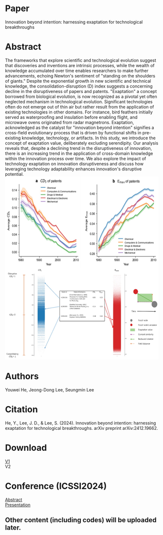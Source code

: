 # Paper
Innovation beyond intention: harnessing exaptation for technological breakthroughs  
# Abstract
The frameworks that explore scientific and technological evolution suggest that discoveries and inventions are intrinsic processes, while the wealth of knowledge accumulated over time enables researchers to make further advancements, echoing Newton's sentiment of "standing on the shoulders of giants." Despite the exponential growth in new scientific and technical knowledge, the consolidation-disruption (D) index suggests a concerning decline in the disruptiveness of papers and patents. "Exaptation" a concept borrowed from biological evolution, is now recognized as a pivotal yet often neglected mechanism in technological evolution. Significant technologies often do not emerge out of thin air but rather result from the application of existing technologies in other domains. For instance, bird feathers initially served as waterproofing and insulation before enabling flight, and microwave ovens originated from radar magnetrons. Exaptation, acknowledged as the catalyst for "innovation beyond intention" signifies a cross-field evolutionary process that is driven by functional shifts in pre-existing knowledge, technology, or artifacts. In this study, we introduce the concept of exaptation value, deliberately excluding serendipity. Our analysis reveals that, despite a declining trend in the disruptiveness of innovation, there is an increasing trend in the application of cross-domain knowledge within the innovation process over time. We also explore the impact of technology exaptation on innovation disruptiveness and discuss how leveraging technology adaptability enhances innovation's disruptive potential.  
<img src="fig/fig3.jpg" alt="Disruption vs Exaptation" width="700" height="300" style="display: block; margin: 0 auto;">
<img src="fig/fig2.jpg" alt="Disruption vs Exaptation" width="700" height="300" style="display: block; margin: 0 auto;">
# Authors  
Youwei He, Jeong-Dong Lee, Seungmin Lee
# Citation  
He, Y., Lee, J. D., & Lee, S. (2024). Innovation beyond intention: harnessing exaptation for technological breakthroughs. arXiv preprint arXiv:2412.19662.
# Download
<a href='https://doi.org/10.48550/arXiv.2412.19662'> V1 </a>  
 V2
# Conference (ICSSI2024)  
<a href='doc/abstract.pdf'>Abstract</a>  
<a href='doc/HeYouwei_July2.pdf'>Presentation</a>  
## Other content (including codes) will be uploaded later.
